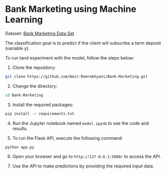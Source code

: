 # Bank Marketing using Machine Learning

Dataset: [Bank Marketing Data Set](https://archive.ics.uci.edu/dataset/222/bank+marketing)

The classification goal is to predict if the client will subscribe a term deposit (variable y).

To run tand experiment with the model, follow the steps below:

1. Clone the repository:

```bash
git clone https://github.com/Amit-Ramrakhyani/Bank-Marketing.git
```

2. Change the directory:

```bash
cd Bank-Marketing
```

3. Install the required packages:

```bash
pip install -r requirements.txt
```

4. Run the Jupyter notebook named `model.ipynb` to see the code and results.
   
5. To run the Flask API, execute the following command:

```bash
python app.py
```

6. Open your browser and go to `http://127.0.0.1:5000/` to access the API.
   
7. Use the API to make predictions by providing the required input data.